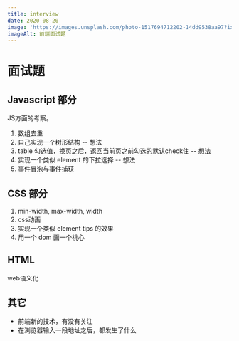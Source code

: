 ```yaml
---
title: interview
date: 2020-08-20
image: 'https://images.unsplash.com/photo-1517694712202-14dd9538aa97?ixlib=rb-1.2.1&ixid=eyJhcHBfaWQiOjEyMDd9&auto=format&fit=crop&w=2100&q=80'
imageAlt: 前端面试题
---
```


# 面试题

## Javascript 部分

JS方面的考察。

1. 数组去重
2. 自己实现一个树形结构 -- 想法
3. table 勾选值，换页之后，返回当前页之前勾选的默认check住 -- 想法
4. 实现一个类似 element 的下拉选择  -- 想法
5. 事件冒泡与事件捕获

## CSS 部分

1. min-width, max-width, width
2. css动画
3. 实现一个类似 element tips 的效果
4. 用一个 dom 画一个桃心

## HTML

web语义化

## 其它

- 前端新的技术，有没有关注
- 在浏览器输入一段地址之后，都发生了什么
